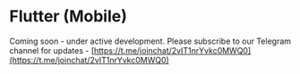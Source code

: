 # Flutter (Mobile)

Coming soon - under active development. Please subscribe to our Telegram channel for updates  - [https://t.me/joinchat/2vIT1nrYvkc0MWQ0](https://t.me/joinchat/2vIT1nrYvkc0MWQ0)


